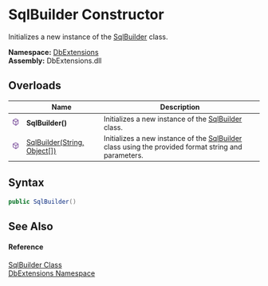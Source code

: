 SqlBuilder Constructor
======================
Initializes a new instance of the [SqlBuilder][1] class.
  
**Namespace:** [DbExtensions][2]  
**Assembly:** DbExtensions.dll

Overloads
---------

|                  | Name                              | Description                                                                                              |
| ---------------- | --------------------------------- | -------------------------------------------------------------------------------------------------------- |
| ![Public method] | **SqlBuilder()**                  | Initializes a new instance of the [SqlBuilder][1] class.                                                 |
| ![Public method] | [SqlBuilder(String, Object[])][3] | Initializes a new instance of the [SqlBuilder][1] class using the provided format string and parameters. |


Syntax
------

```csharp
public SqlBuilder()
```


See Also
--------

#### Reference
[SqlBuilder Class][1]  
[DbExtensions Namespace][2]  

[1]: README.md
[2]: ../README.md
[3]: _ctor_1.md
[Public method]: ../../icons/pubmethod.svg "Public method"